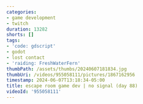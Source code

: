 ```yaml
---
categories:
- game development
- twitch
duration: 13282
shorts: []
tags:
- 'code: gdscript'
- godot
- lost contact
- 'raiding: FreshWaterFern'
thumbPath: /assets/thumbs/20240607181834.jpg
thumbUri: /videos/955058111/pictures/1867162956
timestamp: 2024-06-07T13:18:34-05:00
title: escape room game dev | no signal (day 88)
videoId: '955058111'
---
```


